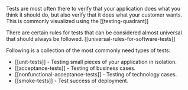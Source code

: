Tests are most often there to verify that your application does what you think it should do, but also verify that it does what your customer wants. This is commonly visualized using the [[testing-quadrant]]

There are certain rules for tests that can be considered almost universal that should always be followed. [[universal-rules-for-software-tests]]

Following is a collection of the most commonly need types of tests:

- [[unit-tests]] - Testing small pieces of your application in isolation.
- [[acceptance-tests]] - Testing of business cases.
- [[nonfunctional-acceptance-tests]] - Testing of technology cases.
- [[smoke-tests]] - Test success of deployment.

